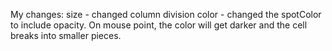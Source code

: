My changes: 
size - changed column division 
color - changed the spotColor to include opacity. On mouse point, the color will get darker and the cell breaks into smaller pieces.
